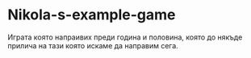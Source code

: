 # Nikola-s-example-game
Играта която напраивих преди година и половина, която до някъде прилича на тази която искаме да направим сега. 
